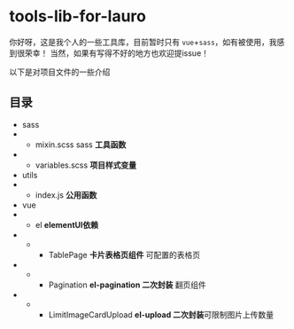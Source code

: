 # tools-lib-for-lauro
你好呀，这是我个人的一些工具库，目前暂时只有 `vue`+`sass`，如有被使用，我感到很荣幸！
当然，如果有写得不好的地方也欢迎提issue！

以下是对项目文件的一些介绍
## 目录

- sass
- - mixin.scss sass **工具函数**
- - variables.scss **项目样式变量**
- utils
- - index.js **公用函数**
- vue
- - el **elementUI依赖**
- - - TablePage **卡片表格页组件** 可配置的表格页
- - - Pagination **el-pagination 二次封装** 翻页组件
- - - LimitImageCardUpload **el-upload 二次封装**可限制图片上传数量

